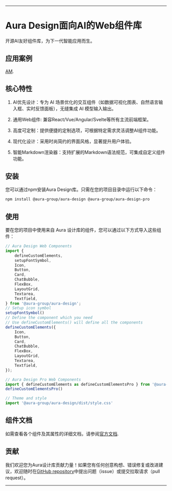 
---

# Aura Design面向AI的Web组件库

开源AI友好组件库，为下一代智能应用而生。

## 应用案例
[AM](https://a-m.love/).

## 核心特性
1. AI优先设计：专为 AI 场景优化的交互组件（如数据可视化图表、自然语言输入框、实时反馈面板），无缝集成 AI 模型输入输出。

2. 通用Web组件: 兼容React/Vue/Angular/Svelte等所有主流前端框架。

3. 高度可定制：提供便捷的定制选项，可根据特定需求灵活调整AI组件功能。

4. 现代化设计：采用时尚简约的界面风格，显著提升用户体验。

5. 智能Markdown渲染器：支持扩展的Markdown语法规范，可集成自定义组件功能。

## 安装

您可以通过npm安装Aura Design库。只需在您的项目目录中运行以下命令：

```bash
npm install @aura-group/aura-design @aura-group/aura-design-pro
```

## 使用

要在您的项目中使用来自 Aura 设计库的组件，您可以通过以下方式导入这些组件：

```javascript
// Aura Design Web Components
import {
    defineCustomElements,
    setupFontSymbol,
    Icon,
    Button,
    Card,
    ChatBubble,
    FlexBox,
    LayoutGrid,
    Textarea,
    Textfield,
} from '@aura-group/aura-design';
// Setup icon symbol
setupFontSymbol()
// Define the component which you need
// Use defineCustomElements() will define all the components
defineCustomElements({
    Icon,
    Button,
    Card,
    ChatBubble,
    FlexBox,
    LayoutGrid,
    Textarea,
    Textfield,
});

// Aura Design Pro Web Components
import { defineCustomElements as defineCustomElementsPro } from '@aura-group/aura-design-pro';
defineCustomElementsPro()

// Theme and style
import '@aura-group/aura-design/dist/style.css'
```

## 组件文档

如需查看各个组件及其属性的详细文档，请参阅[官方文档](https://aura-design.deno.dev/?path=/docs/components-button--docs).

## 贡献

我们欢迎您为Aura设计库贡献力量！如果您有任何创意构想、错误修复或改进建议，欢迎随时在[GitHub repository](https://github.com/fromatlantis/aura-group)中提出问题（issue）或提交拉取请求（pull request）。

---
